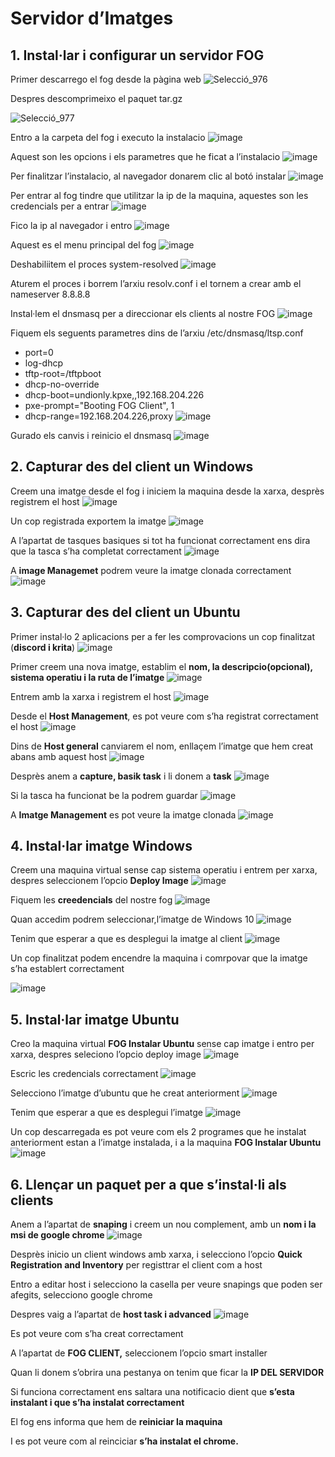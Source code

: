 # Servidor d’Imatges

## 1. Instal·lar i configurar un servidor FOG

Primer descarrego el fog desde la pàgina web
![Selecció_976](https://github.com/omarine12/MP05/assets/113585932/86a42610-ecfe-4734-b269-33d9c554b7b3)

Despres descomprimeixo el paquet tar.gz

![Selecció_977](https://github.com/omarine12/MP05/assets/113585932/8e59bc74-b8bd-4750-8461-87d08f3cd7d1)

Entro a la carpeta del fog i executo la instalacio
![image](https://github.com/omarine12/MP05/assets/113585932/28f7d41f-6d3d-4a22-9642-6a3514691907)

Aquest son les opcions i els parametres que he ficat a l’instalacio
![image](https://github.com/omarine12/MP05/assets/113585932/81bb98de-3970-4669-953e-843638bf394d)

Per finalitzar l’instalacio, al navegador donarem clic al botó instalar
![image](https://github.com/omarine12/MP05/assets/113585932/3dc9af6e-0116-42aa-b743-77b61fb8a995)

Per entrar al fog tindre que utilitzar la ip de la maquina, aquestes son les credencials per a entrar
![image](https://github.com/omarine12/MP05/assets/113585932/7a62b721-9da3-4a68-882a-68ddfc1cda2e)

Fico la ip al navegador i entro
![image](https://github.com/omarine12/MP05/assets/113585932/05175f97-79b9-43ee-a2bc-94d2d3c5e20c)

Aquest es el menu principal del fog
![image](https://github.com/omarine12/MP05/assets/113585932/9f68df2b-09cb-45c2-b5c6-9462391b7525)

Deshabiliitem el proces system-resolved
![image](https://github.com/omarine12/MP05/assets/113585932/292bfdc2-122e-4cbf-aa40-32c362041fb1)


Aturem el proces i borrem l’arxiu resolv.conf i el tornem a crear amb el nameserver 8.8.8.8

Instal·lem el dnsmasq per a direccionar els clients al nostre FOG
![image](https://github.com/omarine12/MP05/assets/113585932/a4754fce-3439-48d9-8f94-ef812c36d3f0)

Fiquem els seguents parametres dins de l’arxiu /etc/dnsmasq/ltsp.conf

- port=0
- log-dhcp
- tftp-root=/tftpboot
- dhcp-no-override
- dhcp-boot=undionly.kpxe,,192.168.204.226
- pxe-prompt="Booting FOG Client", 1
- dhcp-range=192.168.204.226,proxy
![image](https://github.com/omarine12/MP05/assets/113585932/add3ecc3-c56b-41ba-be17-ab2b1c1d7f1a)


Gurado els canvis i reinicio el dnsmasq
![image](https://github.com/omarine12/MP05/assets/113585932/5b3ba451-70f0-4369-84ce-ecfc3f6b0af3)


## 2. Capturar des del client un Windows

Creem una imatge desde el fog i iniciem la maquina desde la xarxa, desprès registrem el host
![image](https://github.com/omarine12/MP05/assets/113585932/7bc5e650-78a0-4f4d-9452-5ada6a265397)

Un cop registrada exportem la imatge
![image](https://github.com/omarine12/MP05/assets/113585932/9f2c4092-dbf4-440c-9609-a193968db03a)

A l’apartat de tasques basiques si tot ha funcionat correctament ens dira que la tasca s’ha completat correctament
![image](https://github.com/omarine12/MP05/assets/113585932/e2083195-08dc-4652-894a-c0aac4922f83)


A **image Managemet** podrem veure la imatge clonada correctament
![image](https://github.com/omarine12/MP05/assets/113585932/f91729f9-b5db-49fc-a17e-17bf11ad0581)



## 3. Capturar des del client un Ubuntu

Primer instal·lo 2 aplicacions per a fer les comprovacions un cop finalitzat (**discord i krita**)
![image](https://github.com/omarine12/MP05/assets/113585932/b6e06dc1-2b6d-420c-824c-1bdd5d2594fc)


Primer creem una nova imatge, establim el **nom, la descripcio(opcional), sistema operatiu i la ruta de l’imatge**
![image](https://github.com/omarine12/MP05/assets/113585932/eb3b1ffc-5e50-4e1d-94f8-e80b9c0a90ed)

Entrem amb la xarxa i registrem el host
![image](https://github.com/omarine12/MP05/assets/113585932/04773058-3cba-47ed-b0fe-9950be4e8f62)


Desde el **Host Management**, es pot veure com s’ha registrat correctament el host
![image](https://github.com/omarine12/MP05/assets/113585932/f42524bf-9631-4f04-ae57-955cd9e0d111)

Dins de **Host general** canviarem el nom, enllaçem l’imatge que hem creat abans amb aquest host
![image](https://github.com/omarine12/MP05/assets/113585932/e64e1bad-f962-41b4-bf40-f885c08619be)

Desprès anem a **capture, basik task** i li donem a **task**
![image](https://github.com/omarine12/MP05/assets/113585932/75cff8b3-0364-46bf-9225-fb3681b027a3)


Si la tasca ha funcionat be la podrem guardar
![image](https://github.com/omarine12/MP05/assets/113585932/d385fc85-43ab-4ddd-a3ab-fd281e990e45)

A **Imatge Management** es pot veure la imatge clonada
![image](https://github.com/omarine12/MP05/assets/113585932/c24f4a54-40c0-4af0-9fe7-dd5688b14ae8)


## 4. Instal·lar imatge Windows

Creem una maquina virtual sense cap sistema operatiu i entrem per xarxa, despres seleccionem l’opcio **Deploy Image**
![image](https://github.com/omarine12/MP05/assets/113585932/5cf72bd2-94d7-4d5b-918a-a60124a472bc)

Fiquem les **creedencials** del nostre fog
![image](https://github.com/omarine12/MP05/assets/113585932/41ab67f9-87d8-46ea-9011-e1575aaf337c)

Quan accedim podrem seleccionar,l’imatge de Windows 10
![image](https://github.com/omarine12/MP05/assets/113585932/6dafe4f1-eca6-4687-a1fe-45641dc34c8e)

Tenim que esperar a que es desplegui la imatge al client
![image](https://github.com/omarine12/MP05/assets/113585932/d7f04eae-17a5-42f6-910b-abe4f30ad7d3)


Un cop finalitzat podem encendre la maquina i comrpovar que la imatge s’ha establert correctament

![image](https://github.com/omarine12/MP05/assets/113585932/2dda4fcb-97a5-4b67-aadc-831141e31b04)




## 5. Instal·lar imatge Ubuntu

Creo la maquina virtual **FOG Instalar Ubuntu** sense cap imatge i entro per xarxa, despres seleciono l’opcio deploy image
![image](https://github.com/omarine12/MP05/assets/113585932/f733837e-51e7-4671-9f95-eb5059b31350)

Escric les credencials correctament
![image](https://github.com/omarine12/MP05/assets/113585932/f03c47fa-02ab-415a-8e4d-6f89f125ce63)

Selecciono l’imatge d’ubuntu que he creat anteriorment
![image](https://github.com/omarine12/MP05/assets/113585932/53bef4c3-76a9-48e9-8dee-4c7ee04aee12)


Tenim que esperar a que es desplegui l’imatge
![image](https://github.com/omarine12/MP05/assets/113585932/09f77964-de7f-4b9e-ba0b-6c8e2bcb8106)

Un cop descarregada es pot veure com els 2 programes que he instalat anteriorment estan a l’imatge instalada, i a la maquina **FOG Instalar Ubuntu**
![image](https://github.com/omarine12/MP05/assets/113585932/bf9d7db1-cc14-4808-8dc9-0d646b676237)


## 6. Llençar un paquet per a que s’instal·li als clients

Anem a l’apartat de **snaping** i creem un nou complement, amb un **nom i la msi de google chrome**
![image](https://github.com/omarine12/MP05/assets/113585932/52edb2c8-312b-4284-9c75-948b70641de1)

Desprès inicio un client windows amb xarxa, i selecciono l’opcio **Quick Registration and Inventory** per registtrar el client com a host


Entro a editar host i selecciono la casella per veure snapings que poden ser afegits, selecciono google chrome

Despres vaig a l’apartat de **host task i advanced**
![image](https://github.com/omarine12/MP05/assets/113585932/fe108f35-a2b9-44d8-ac1c-4ec24f2df749)


Es pot veure com s’ha creat correctament


A l’apartat de **FOG CLIENT,** seleccionem l’opcio smart installer


Quan li donem s’obrira una pestanya on tenim que ficar la **IP DEL SERVIDOR**

Si funciona correctament ens saltara una notificacio dient que **s’esta instalant i que s’ha instalat correctament**



El fog ens informa que hem de **reiniciar la maquina**


I es pot veure com al reinciciar **s’ha instalat el chrome.**

